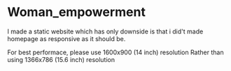 # Woman_empowerment

I made a static website which has only downside is that i did't made homepage as responsive as it should be.

For best performace, please use 1600x900 (14 inch) resolution 
              Rather than using 1366x786 (15.6 inch) resolution
